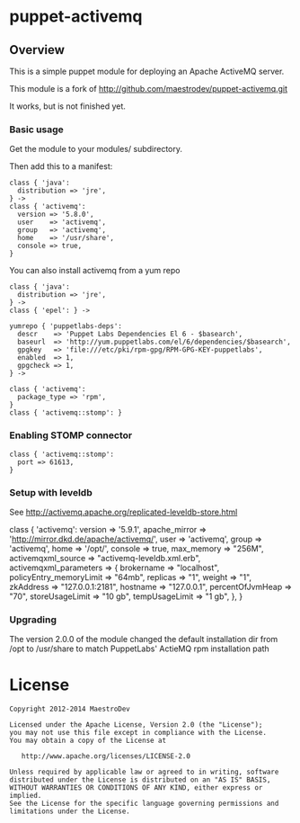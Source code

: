 # puppet-activemq

## Overview

This is a simple puppet module for deploying an Apache ActiveMQ server.

This module is a fork of http://github.com/maestrodev/puppet-activemq.git

It works, but is not finished yet.


### Basic usage
Get the module to your modules/ subdirectory.

Then add this to a manifest:

    class { 'java':
      distribution => 'jre',
    } ->
    class { 'activemq':
      version => '5.8.0',
      user    => 'activemq',
      group   => 'activemq',
      home    => '/usr/share',
      console => true,
    }

You can also install activemq from a yum repo

    class { 'java':
      distribution => 'jre',
    } ->
    class { 'epel': } ->
    
    yumrepo { 'puppetlabs-deps':
      descr    => 'Puppet Labs Dependencies El 6 - $basearch',
      baseurl  => 'http://yum.puppetlabs.com/el/6/dependencies/$basearch',
      gpgkey   => 'file:///etc/pki/rpm-gpg/RPM-GPG-KEY-puppetlabs',
      enabled  => 1,
      gpgcheck => 1,
    } ->
    
    class { 'activemq':
      package_type => 'rpm',
    }
    class { 'activemq::stomp': }


### Enabling STOMP connector

    class { 'activemq::stomp':
      port => 61613,
    }

### Setup with leveldb 

See http://activemq.apache.org/replicated-leveldb-store.html

   class { 'activemq':
     version => '5.9.1',
     apache_mirror => 'http://mirror.dkd.de/apache/activemq/',
     user    => 'activemq',
     group   => 'activemq',
     home    => '/opt/',
     console => true,
     max_memory => "256M",
     activemqxml_source => "activemq-leveldb.xml.erb",
     activemqxml_parameters => {
       brokername => "localhost",
       policyEntry_memoryLimit => "64mb",
       replicas => "1",
       weight => "1",
       zkAddress => "127.0.0.1:2181",
       hostname => "127.0.0.1",
       percentOfJvmHeap => "70",
       storeUsageLimit => "10 gb",
       tempUsageLimit => "1 gb",
     },
   }

### Upgrading

The version 2.0.0 of the module changed the default installation dir from /opt to /usr/share to match
PuppetLabs' ActieMQ rpm installation path

# License

    Copyright 2012-2014 MaestroDev

    Licensed under the Apache License, Version 2.0 (the "License");
    you may not use this file except in compliance with the License.
    You may obtain a copy of the License at

       http://www.apache.org/licenses/LICENSE-2.0

    Unless required by applicable law or agreed to in writing, software
    distributed under the License is distributed on an "AS IS" BASIS,
    WITHOUT WARRANTIES OR CONDITIONS OF ANY KIND, either express or implied.
    See the License for the specific language governing permissions and
    limitations under the License.
